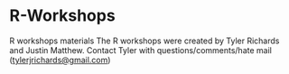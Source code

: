 # R-Workshops
R workshops materials
The R workshops were created by Tyler Richards and Justin Matthew. Contact Tyler with questions/comments/hate mail (tylerjrichards@gmail.com)
